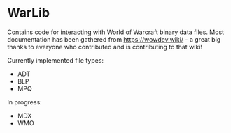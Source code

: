 WarLib
=======
Contains code for interacting with World of Warcraft binary data files.
Most documentation has been gathered from https://wowdev.wiki/ - a great big thanks to everyone who contributed and is contributing to that wiki!

Currently implemented file types:
* ADT
* BLP
* MPQ

In progress:
* MDX
* WMO
